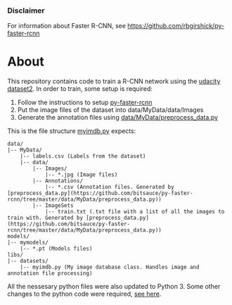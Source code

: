 ### Disclaimer
For information about Faster R-CNN, see https://github.com/rbgirshick/py-faster-rcnn

# About
This repository contains code to train a R-CNN network using the [udacity dataset2](https://github.com/udacity/self-driving-car/tree/master/annotations#dataset-2). In order to train, some setup is required:
1. Follow the instructions to setup [py-faster-rcnn](https://github.com/rbgirshick/py-faster-rcnn)
2. Put the image files of the dataset into data/MyData/data/Images
3. Generate the annotation files using [data/MyData/preprocess_data.py](https://github.com/bitsauce/py-faster-rcnn/tree/master/data/MyData/preprocess_data.py)

This is the file structure [myimdb.py](https://github.com/bitsauce/py-faster-rcnn/tree/master/lib/datasets/myimdb.py) expects:
```
data/
|-- MyData/
    |-- labels.csv (Labels from the dataset)
    |-- data/
        |-- Images/
            |-- *.jpg (Image files)
        |-- Annotations/
            |-- *.csv (Annotation files. Generated by [preprocess_data.py](https://github.com/bitsauce/py-faster-rcnn/tree/master/data/MyData/preprocess_data.py))
        |-- ImageSets
            |-- train.txt (.txt file with a list of all the images to train with. Generated by [preprocess_data.py](https://github.com/bitsauce/py-faster-rcnn/tree/master/data/MyData/preprocess_data.py))
models/
|-- mymodels/
    |-- *.pt (Models files)
libs/
|-- datasets/
    |-- myimdb.py (My image database class. Handles image and annotation file processing)
```

All the nessesary python files were also updated to Python 3. Some other changes to the python code were required, [see here](https://github.com/deboc/py-faster-rcnn/tree/master/help).
